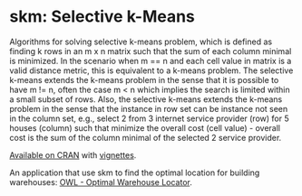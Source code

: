 <!-- README.md is generated from README.Rmd. Please edit that file -->
skm: Selective k-Means
======================

Algorithms for solving selective k-means problem, which is defined as finding k rows in an m x n matrix such that the sum of each column minimal is minimized. In the scenario when m == n and each cell value in matrix is a valid distance metric, this is equivalent to a k-means problem. The selective k-means extends the k-means problem in the sense that it is possible to have m != n, often the case m &lt; n which implies the search is limited within a small subset of rows. Also, the selective k-means extends the k-means problem in the sense that the instance in row set can be instance not seen in the column set, e.g., select 2 from 3 internet service provider (row) for 5 houses (column) such that minimize the overall cost (cell value) - overall cost is the sum of the column minimal of the selected 2 service provider.

[Available on CRAN](https://cran.r-project.org/package=skm) with [vignettes](https://cran.r-project.org/web/packages/skm/vignettes/skm-vignettes.html).

An application that use skm to find the optimal location for building warehouses: [OWL - Optimal Warehouse Locator](https://gyang.shinyapps.io/skm_owl/).
